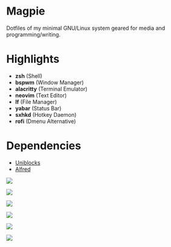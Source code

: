 # Magpie
Dotfiles of my minimal GNU/Linux system geared for media and programming/writing.

# Highlights
   * **zsh** (Shell)
   * **bspwm** (Window Manager)
   * **alacritty** (Terminal Emulator)
   * **neovim** (Text Editor)
   * **lf** (File Manager)
   * **yabar** (Status Bar)
   * **sxhkd** (Hotkey Daemon)
   * **rofi** (Dmenu Alternative)

# Dependencies
   * [Uniblocks](https://github.com/salman-abedin/uniblocks)
   * [Alfred](https://github.com/salman-abedin/alfred)

![](https://cloud.disroot.org/s/k5tXnY3mxAzQmiy/preview)

![](https://cloud.disroot.org/s/DNQmrBn5B2b56zP/preview)

![](https://cloud.disroot.org/s/QDigqQjTKe42dGa/preview)

![](https://cloud.disroot.org/s/t258xjFrkm5fF9Q/preview)

![](https://cloud.disroot.org/s/oTXoir7gMTFZBfM/preview)

![](https://cloud.disroot.org/s/tBFxaXaL8CWqSQE/preview)

